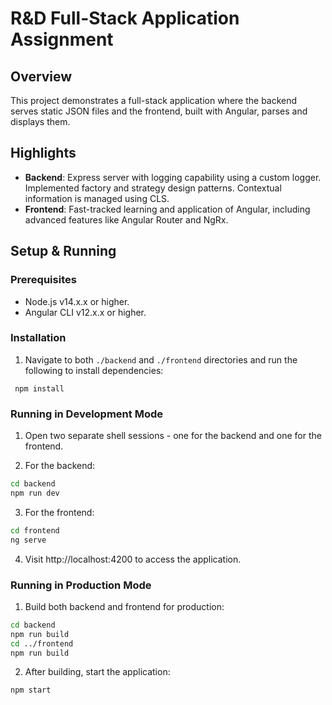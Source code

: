 # R&D Full-Stack Application Assignment

## Overview

This project demonstrates a full-stack application where the backend serves static JSON files and the frontend, built with Angular, parses and displays them.

## Highlights
- **Backend**: Express server with logging capability using a custom logger. Implemented factory and strategy design patterns. Contextual information is managed using CLS.
- **Frontend**: Fast-tracked learning and application of Angular, including advanced features like Angular Router and NgRx.

## Setup & Running

### Prerequisites
- Node.js v14.x.x or higher.
- Angular CLI v12.x.x or higher.

### Installation
1. Navigate to both `./backend` and `./frontend` directories and run the following to install dependencies:
  ```
   npm install
  ```

### Running in Development Mode
1. Open two separate shell sessions - one for the backend and one for the frontend.

2. For the backend:
  ```bash
  cd backend
  npm run dev
  ```
3. For the frontend:
  ```bash
  cd frontend
  ng serve
  ```
4. Visit http://localhost:4200 to access the application.

### Running in Production Mode

1. Build both backend and frontend for production:
```bash
cd backend
npm run build
cd ../frontend
npm run build
```

2. After building, start the application:
```bash
npm start
```



